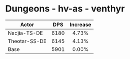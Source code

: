 # Dungeons - hv-as - venthyr
| Actor | DPS | Increase |
|---|:---:|:---:|
|Nadjia-TS-DE|6180|4.73%|
|Theotar-SS-DE|6145|4.13%|
|Base|5901|0.00%|

